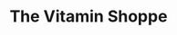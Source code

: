 ---
title: "The Vitamin Shoppe"
url: /miami/the-vitamin-shoppe-south-dixie-highway/
shop: nutrition supplements
---